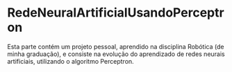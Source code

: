 # RedeNeuralArtificialUsandoPerceptron

Esta parte contém um projeto pessoal, aprendido na disciplina Robótica (de minha graduação), e consiste na evolução do aprendizado de redes neurais artificiais, utilizando o algoritmo Perceptron.
